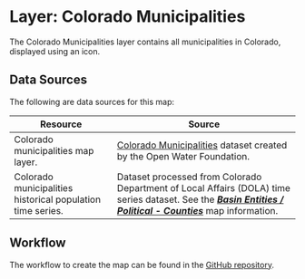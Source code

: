 # Layer: Colorado Municipalities

The Colorado Municipalities layer contains all municipalities in Colorado,
displayed using an icon.

## Data Sources

The following are data sources for this map:

| **Resource** | **Source** |
| -- | -- |
| Colorado municipalities map layer. | [Colorado Municipalities](https://github.com/OpenWaterFoundation/owf-data-co-municipalities) dataset created by the Open Water Foundation. |
| Colorado municipalities historical population time series. | Dataset processed from Colorado Department of Local Affairs (DOLA) time series dataset.  See the [***Basin Entities / Political - Counties***](#map/entities-counties) map information. |

## Workflow

The workflow to create the map can be found in the [GitHub repository](https://github.com/OpenWaterFoundation/owf-infomapper-poudre/tree/master/workflow/BasinEntities/Municipal-Municipalities).

